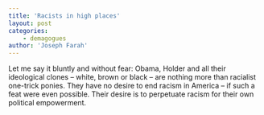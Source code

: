 ```yaml
---
title: 'Racists in high places'
layout: post
categories:
    - demagogues
author: 'Joseph Farah'
---
```


Let me say it bluntly and without fear: Obama, Holder and all their ideological clones – white, brown or black – are nothing more than racialist one-trick ponies. They have no desire to end racism in America – if such a feat were even possible. Their desire is to perpetuate racism for their own political empowerment.